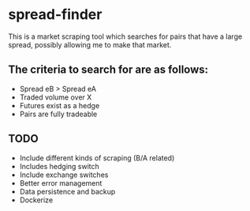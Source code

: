 # spread-finder

This is a market scraping tool which searches for pairs that have a large spread, 
possibly allowing me to make that market.

## The criteria to search for are as follows:

- Spread eB > Spread eA
- Traded volume over X
- Futures exist as a hedge
- Pairs are fully tradeable

## TODO

- Include different kinds of scraping (B/A related)
- Includes hedging switch
- Include exchange switches
- Better error management
- Data persistence and backup
- Dockerize